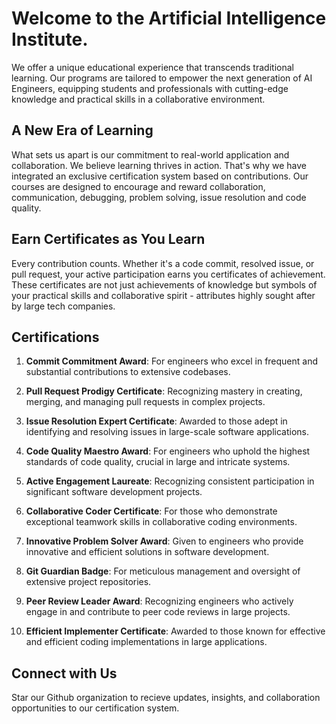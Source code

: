 # Welcome to the Artificial Intelligence Institute.

We offer a unique educational experience that transcends traditional learning. Our programs are tailored to empower the next generation of AI Engineers, equipping students and professionals with cutting-edge knowledge and practical skills in a collaborative environment.

## A New Era of Learning

What sets us apart is our commitment to real-world application and collaboration. We believe learning thrives in action. That's why we have integrated an exclusive certification system based on contributions. Our courses are designed to encourage and reward collaboration, communication, debugging, problem solving, issue resolution and code quality.

## Earn Certificates as You Learn

Every contribution counts. Whether it's a code commit, resolved issue, or pull request, your active participation earns you certificates of achievement. These certificates are not just achievements of knowledge but symbols of your practical skills and collaborative spirit - attributes highly sought after by large tech companies.

## Certifications

1. **Commit Commitment Award**: For engineers who excel in frequent and substantial contributions to extensive codebases.

2. **Pull Request Prodigy Certificate**: Recognizing mastery in creating, merging, and managing pull requests in complex projects.

3. **Issue Resolution Expert Certificate**: Awarded to those adept in identifying and resolving issues in large-scale software applications.

4. **Code Quality Maestro Award**: For engineers who uphold the highest standards of code quality, crucial in large and intricate systems.

5. **Active Engagement Laureate**: Recognizing consistent participation in significant software development projects.

6. **Collaborative Coder Certificate**: For those who demonstrate exceptional teamwork skills in collaborative coding environments.

7. **Innovative Problem Solver Award**: Given to engineers who provide innovative and efficient solutions in software development.

8. **Git Guardian Badge**: For meticulous management and oversight of extensive project repositories.

9. **Peer Review Leader Award**: Recognizing engineers who actively engage in and contribute to peer code reviews in large projects.

10. **Efficient Implementer Certificate**: Awarded to those known for effective and efficient coding implementations in large applications.

## Connect with Us

Star our Github organization to recieve updates, insights, and collaboration opportunities to our certification system.
